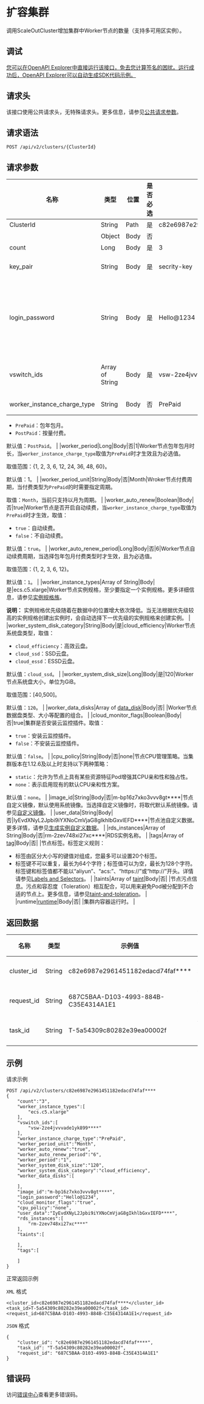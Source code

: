 # 扩容集群

调用ScaleOutCluster增加集群中Worker节点的数量（支持多可用区实例）。

## 调试

[您可以在OpenAPI Explorer中直接运行该接口，免去您计算签名的困扰。运行成功后，OpenAPI Explorer可以自动生成SDK代码示例。](https://api.aliyun.com/#product=CS&api=ScaleOutCluster&type=ROA&version=2015-12-15)

## 请求头

该接口使用公共请求头，无特殊请求头。更多信息，请参见[公共请求参数](~~167755~~)。

## 请求语法

```
POST /api/v2/clusters/{ClusterId} 
```

## 请求参数

|名称|类型|位置|是否必选|示例值|描述|
|--|--|--|----|---|--|
|ClusterId|String|Path|是|c82e6987e2961451182edacd74faf\*\*\*\*|集群ID。 |
| |Object|Body|否| |请求体参数。 |
|count|Long|Body|是|3|扩容节点数量。 |
|key\_pair|String|Body|是|secrity-key|密钥对名称，和`login_password`二选一。 |
|login\_password|String|Body|是|Hello@1234|SSH登录密码，和`key_pair`二选一。密码规则为8~30个字符，且至少同时包含三项（大小写字母、数字和特殊符号）。 |
|vswitch\_ids|Array of String|Body|是|vsw-2ze4jvvvade1yk899\*\*\*\*|扩容节点的虚拟交换ID列表，默认是创建集群的交换机列表。 |
|worker\_instance\_charge\_type|String|Body|否|PrePaid|Worker节点付费类型，取值：

 -   `PrePaid`：包年包月。
-   `PostPaid`：按量付费。

 默认值：`PostPaid`。 |
|worker\_period|Long|Body|否|1|Worker节点包年包月时长，当`worker_instance_charge_type`取值为`PrePaid`时才生效且为必选值。

 取值范围：\{1, 2, 3, 6, 12, 24, 36, 48, 60\}。

 默认值：1。 |
|worker\_period\_unit|String|Body|否|Month|Wroker节点付费周期，当付费类型为`PrePaid`的时需要指定周期。

 取值：`Month`，当前只支持以月为周期。 |
|worker\_auto\_renew|Boolean|Body|否|true|Worker节点是否开启自动续费，当`worker_instance_charge_type`取值为`PrePaid`时才生效，取值：

 -   `true`：自动续费。
-   `false`：不自动续费。

 默认值：`true`。 |
|worker\_auto\_renew\_period|Long|Body|否|6|Worker节点自动续费周期，当选择包年包月付费类型时才生效，且为必选值。

 取值范围：\{1, 2, 3, 6, 12\}。

 默认值：`1`。 |
|worker\_instance\_types|Array of String|Body|是|ecs.c5.xlarge|Worker节点实例规格，至少要指定一个实例规格。更多详细信息，请参见[实例规格族](~~25378~~)。

 **说明：** 实例规格优先级随着在数据中的位置增大依次降低。当无法根据优先级较高的实例规格创建出实例时，会自动选择下一优先级的实例规格来创建实例。 |
|worker\_system\_disk\_category|String|Body|是|cloud\_efficiency|Worker节点系统盘类型，取值：

 -   `cloud_efficiency`：高效云盘。
-   `cloud_ssd`：SSD云盘。
-   `cloud_essd`：ESSD云盘。

 默认值：`cloud_ssd`。 |
|worker\_system\_disk\_size|Long|Body|是|120|Worker节点系统盘大小，单位为GiB。

 取值范围：\[40,500\]。

 默认值：`120`。 |
|worker\_data\_disks|Array of [data\_disk](/intl.zh-CN/API参考/通用数据结构.md)|Body|否| |Worker节点数据盘类型、大小等配置的组合。 |
|cloud\_monitor\_flags|Boolean|Body|否|true|集群是否安装云监控插件。取值：

 -   `true`：安装云监控插件。
-   `false`：不安装云监控插件。

 默认值：`false`。 |
|cpu\_policy|String|Body|否|none|节点CPU管理策略。当集群版本在1.12.6及以上时支持以下两种策略：

 -   `static`：允许为节点上具有某些资源特征Pod增强其CPU亲和性和独占性。
-   `none`：表示启用现有的默认CPU亲和性方案。

 默认值：`none`。 |
|image\_id|String|Body|否|m-bp16z7xko3vvv8gt\*\*\*\*|节点自定义镜像，默认使用系统镜像。当选择自定义镜像时，将取代默认系统镜像。请参见[自定义镜像](~~146647~~)。 |
|user\_data|String|Body|否|IyEvdXNyL2Jpbi9iYXNoCmVjaG8gIkhlbGxvIEFD\*\*\*\*|节点池自定义数据。更多详情，请参见[生成实例自定义数据](https://help.aliyun.com/document_detail/~~49121~~)。 |
|rds\_instances|Array of String|Body|否|rm-2zev748xi27xc\*\*\*\*|RDS实例名称。 |
|tags|Array of [tag](/intl.zh-CN/API参考/通用数据结构.md)|Body|否| |节点标签。标签定义规则：

 -   标签由区分大小写的键值对组成，您最多可以设置20个标签。
-   标签键不可以重复，最长为64个字符；标签值可以为空，最长为128个字符。标签键和标签值都不能以“aliyun”、“acs:”、“https://”或“http://”开头。详情请参见[Labels and Selectors](https://kubernetes.io/docs/concepts/overview/working-with-objects/labels/#syntax-and-character-set)。 |
|taints|Array of [taint](/intl.zh-CN/API参考/通用数据结构.md)|Body|否| |节点污点信息。污点和容忍度（Toleration）相互配合，可以用来避免Pod被分配到不合适的节点上。更多信息，请参见[taint-and-toleration](https://kubernetes.io/zh/docs/concepts/scheduling-eviction/taint-and-toleration/)。 |
|runtime|[runtime](/intl.zh-CN/API参考/通用数据结构.md)|Body|否| |集群内容器运行时。 |

## 返回数据

|名称|类型|示例值|描述|
|--|--|---|--|
|cluster\_id|String|c82e6987e2961451182edacd74faf\*\*\*\*|集群ID。 |
|request\_id|String|687C5BAA-D103-4993-884B-C35E4314A1E1|请求ID。 |
|task\_id|String|T-5a54309c80282e39ea00002f|任务ID。 |

## 示例

请求示例

```
POST /api/v2/clusters/c82e6987e2961451182edacd74faf****
{
    "count":"3",
    "worker_instance_types":[
        "ecs.c5.xlarge"
    ],
    "vswitch_ids":[
        "vsw-2ze4jvvvade1yk899****"
    ],
    "worker_instance_charge_type":"PrePaid",
    "worker_period_unit":"Month",
    "worker_auto_renew":"true",
    "worker_auto_renew_period":"6",
    "worker_period":"1",
    "worker_system_disk_size":"120",
    "worker_system_disk_category":"cloud_efficiency",
    "worker_data_disks":[

    ],
    "image_id":"m-bp16z7xko3vvv8gt****",
    "login_password":"Hello@1234",
    "cloud_monitor_flags":"true",
    "cpu_policy":"none",
    "user_data":"IyEvdXNyL2Jpbi9iYXNoCmVjaG8gIkhlbGxvIEFD****",
    "rds_instances":[
        "rm-2zev748xi27xc****"
    ],
    "taints":[

    ],
    "tags":[

    ]
}
```

正常返回示例

`XML` 格式

```
<cluster_id>c82e6987e2961451182edacd74faf****</cluster_id>
<task_id>T-5a54309c80282e39ea00002f</task_id>
<request_id>687C5BAA-D103-4993-884B-C35E4314A1E1</request_id>
```

`JSON` 格式

```
{
    "cluster_id": "c82e6987e2961451182edacd74faf****",
    "task_id": "T-5a54309c80282e39ea00002f",
    "request_id": "687C5BAA-D103-4993-884B-C35E4314A1E1"
}
```

## 错误码

访问[错误中心](https://error-center.alibabacloud.com/status/product/CS)查看更多错误码。

